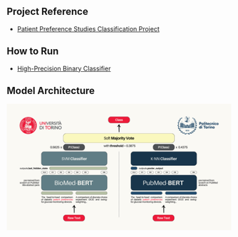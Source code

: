 ## Project Reference
- [Patient Preference Studies Classification Project](https://github.com/adsp-polito/2024-P8-PPS)

## How to Run
- [High-Precision Binary Classifier](https://pps-binary-classifier.streamlit.app)

## Model Architecture
<img src="docs/model-architecture.png" alt="Alt text" width="1050"/>
